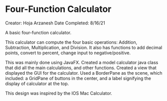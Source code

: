 # Four-Function Calculator

Creator: Hoja Arzanesh
Date Completed: 8/16/21

A basic four-function calculator.

This calculator can compute the four basic operations: Addition, Subtraction, Multiplication, and Division.
It also has functions to add decimal points, convert to percent, change input to negative/positive.

This was mainly done using JavaFX.
Created a model calculator java class that did all the main calculations, and other functions.
Created a view that displayed the GUI for the calculator.
Used a BorderPane as the scene, which included: a GridPane of buttons in the center, and a label signifying the display of calculator at the top.

This design was inspired by the IOS Mac Calculator.



